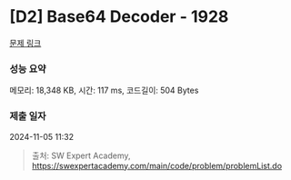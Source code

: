 # [D2] Base64 Decoder - 1928 

[문제 링크](https://swexpertacademy.com/main/code/problem/problemDetail.do?contestProbId=AV5PR4DKAG0DFAUq) 

### 성능 요약

메모리: 18,348 KB, 시간: 117 ms, 코드길이: 504 Bytes

### 제출 일자

2024-11-05 11:32



> 출처: SW Expert Academy, https://swexpertacademy.com/main/code/problem/problemList.do